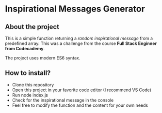 # Inspirational Messages Generator

## About the project

This is a simple function returning a *random inspirational message* from a predefined array. This was a challenge from the course **Full Stack Enginner from Codecademy**. 

The project uses modern ES6 syntax. 

## How to install?

+ Clone this repository 
+ Open this project in your favorite code editor (I recommend VS Code)
+ Run node index.js 
+ Check for the inspirational message in the console
+ Feel free to modify the function and the content for your own needs
